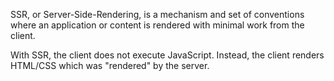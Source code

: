 SSR, or Server-Side-Rendering, is a mechanism and set of conventions where an application or content is rendered with
minimal work from the client.


With SSR, the client does not execute JavaScript. Instead, the client renders HTML/CSS which was "rendered" by the server.
